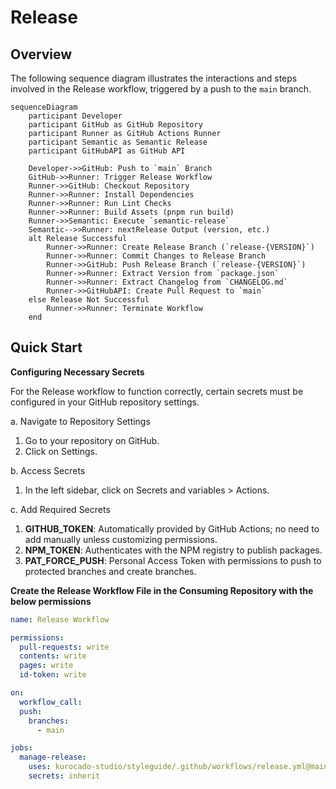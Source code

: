 # Release

## Overview

The following sequence diagram illustrates the interactions and steps involved in the Release
workflow, triggered by a push to the `main` branch.

```mermaid
sequenceDiagram
    participant Developer
    participant GitHub as GitHub Repository
    participant Runner as GitHub Actions Runner
    participant Semantic as Semantic Release
    participant GitHubAPI as GitHub API

    Developer->>GitHub: Push to `main` Branch
    GitHub->>Runner: Trigger Release Workflow
    Runner->>GitHub: Checkout Repository
    Runner->>Runner: Install Dependencies
    Runner->>Runner: Run Lint Checks
    Runner->>Runner: Build Assets (pnpm run build)
    Runner->>Semantic: Execute `semantic-release`
    Semantic-->>Runner: nextRelease Output (version, etc.)
    alt Release Successful
        Runner->>Runner: Create Release Branch (`release-{VERSION}`)
        Runner->>Runner: Commit Changes to Release Branch
        Runner->>GitHub: Push Release Branch (`release-{VERSION}`)
        Runner->>Runner: Extract Version from `package.json`
        Runner->>Runner: Extract Changelog from `CHANGELOG.md`
        Runner->>GitHubAPI: Create Pull Request to `main`
    else Release Not Successful
        Runner->>Runner: Terminate Workflow
    end
```

## Quick Start

**Configuring Necessary Secrets**

For the Release workflow to function correctly, certain secrets must be configured in your GitHub
repository settings.

a. Navigate to Repository Settings

1. Go to your repository on GitHub.
2. Click on Settings.

b. Access Secrets

1. In the left sidebar, click on Secrets and variables > Actions.

c. Add Required Secrets

1. **GITHUB_TOKEN**: Automatically provided by GitHub Actions; no need to add manually unless
   customizing permissions.
2. **NPM_TOKEN**: Authenticates with the NPM registry to publish packages.
3. **PAT_FORCE_PUSH**: Personal Access Token with permissions to push to protected branches and
   create branches.

**Create the Release Workflow File in the Consuming Repository with the below permissions**

```yaml
name: Release Workflow

permissions:
  pull-requests: write
  contents: write
  pages: write
  id-token: write

on:
  workflow_call:
  push:
    branches:
      - main

jobs:
  manage-release:
    uses: kurocado-studio/styleguide/.github/workflows/release.yml@main
    secrets: inherit
```
